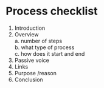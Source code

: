 # Process checklist

1. Introduction
2. Overview  
a. number of steps  
b. what type of process  
c. how does it start and end
3. Passive voice
4. Links
5. Purpose /reason
6. Conclusion
